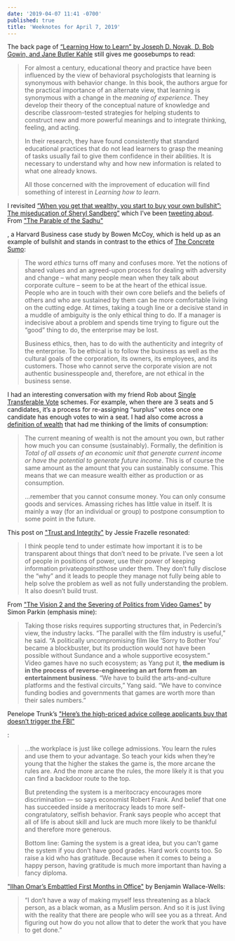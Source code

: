 ```yaml
---
date: '2019-04-07 11:41 -0700'
published: true
title: 'Weeknotes for April 7, 2019'
---
```

The back page of [“Learning How to Learn” by Joseph D. Novak, D. Bob Gowin, and Jane Butler Kahle](http://www.amazon.com/Learning-How-Learn-Joseph-Novak/dp/0521319269/sr=8-1/qid=1161788036/ref=pd_bbs_1/104-3768589-3995934?ie=UTF8&s=books) still gives me goosebumps to read:

> For almost a century, educational theory and practice have been influenced by the view of behavioral psychologists that learning is synonymous with behavior change.  In this book, the authors argue for the practical importance of an alternate view, that learning is synonymous with a change in the _meaning of experience_. They develop their theory of the conceptual nature of knowledge and describe classroom-tested strategies for helping students to construct new and more powerful meanings and to integrate thinking, feeling, and acting. 
> 
> In their research, they have found consistently that standard educational practices that do not lead learners to grasp the meaning of tasks usually fail to give them confidence in their abilities. It is necessary to understand why and how new information is related to what one already knows.
> 
> All those concerned with the improvement of education will find something of interest in _Learning how to learn_.

I revisited [“When you get that wealthy, you start to buy your own bullshit”: The miseducation of Sheryl Sandberg”](https://www.vanityfair.com/news/2018/11/sheryl-sandberg-harvard-business-school-leadership) which I’ve been [tweeting about](https://twitter.com/bensheldon/status/1078527121532710912). From ["The Parable of the Sadhu"](https://web.archive.org/web/20190329115041/http://dhensley.com/wp-content/uploads/2017/06/parable-of-sadhu.pdf)

, a Harvard Business case study by Bowen McCoy, which is held up as an example of bullshit and stands in contrast to the ethics of [The Concrete Sumo](https://island94.org/2018/07/the-concrete-sumo): 

> The word *ethics* turns off many and confuses more. Yet the notions of shared values and an agreed-upon process for dealing with adversity and change – what many people mean when they talk about corporate culture – seem to be at the heart of the ethical issue. People who are in touch with their own core beliefs and the beliefs of others and who are sustained by them can be more comfortable living on the cutting edge. At times, taking a tough line or a decisive stand in a muddle of ambiguity is the only ethical thing to do. If a manager is indecisive about a problem and spends time trying to figure out the “good” thing to do, the enterprise may be lost. 
> 
> Business ethics, then, has to do with the authenticity and integrity of the enterprise. To be ethical is to follow the business as well as the cultural goals of the corporation, its owners, its employees, and its customers. Those who cannot serve the corporate vision are not authentic businesspeople and, therefore, are not ethical in the business sense. 

I had an interesting conversation with my friend Rob about [Single Transferable Vote](https://rightlabs.com/labnotes/single-transferable-vote-voting-method/) schemes. For example, when there are 3 seats and 5 candidates, it’s a process for re-assigning “surplus” votes once one candidate has enough votes to win a seat. I had also come across a [definition of wealth](https://economics.stackexchange.com/questions/17890/how-is-wealth-created/17895) that had me thinking of the limits of consumption: 

> The current meaning of wealth is not the amount you own, but rather how much you can consume (sustainably). Formally, the definition is _Total of all assets of an economic unit that generate current income or have the potential to generate future income_. This is of course the same amount as the amount that you can sustainably consume. This means that we can measure wealth either as production or as consumption.
> 
> …remember that you cannot consume money. You can only consume goods and services. Amassing riches has little value in itself. It is mainly a way (for an individual or group) to postpone consumption to some point in the future.

This post on ["Trust and Integrity"](https://blog.jessfraz.com/post/trust-and-integrity/) by Jessie Frazelle resonated:

> I think people tend to under estimate how important it is to be transparent about things that don’t need to be private. I’ve seen a lot of people in positions of power, use their power of keeping information private*against*those under them. They don’t fully disclose the “why” and it leads to people they manage not fully being able to help solve the problem as well as not fully understanding the problem. It also doesn’t build trust. 

From ["The Vision 2 and the Severing of Politics from Video Games"](https://www.newyorker.com/science/elements/the-division-2-and-the-severing-of-politics-from-video-games) by Simon Parkin (emphasis mine): 

> Taking those risks requires supporting structures that, in Pedercini’s view, the industry lacks. “The parallel with the film industry is useful,” he said. “A politically uncompromising film like ‘Sorry to Bother You’ became a blockbuster, but its production would not have been possible without Sundance and a whole supportive ecosystem.” Video games have no such ecosystem; as Yang put it, **the medium is in the process of reverse-engineering an art form from an entertainment business**. “We have to build the arts-and-culture platforms and the festival circuits,” Yang said. “We have to convince funding bodies and governments that games are worth more than their sales numbers.”

Penelope Trunk’s ["Here’s the high-priced advice college applicants buy that doesn’t trigger the FBI"](http://web.archive.org/web/20190406115706/http://blog.penelopetrunk.com/2019/03/14/heres-the-high-priced-advice-college-applicants-buy-that-doesnt-trigger-the-fbi/)

:

> …the workplace is just like college admissions. You learn the rules and use them to your advantage. So teach your kids when they’re young that the higher the stakes the game is, the more arcane the rules are. And the more arcane the rules, the more likely it is that you can find a backdoor route to the top. 
> 
> But pretending the system is a meritocracy encourages more discrimination –– so says economist Robert Frank. And belief that one has succeeded inside a meritocracy leads to more self-congratulatory, selfish behavior. Frank says people who accept that all of life is about skill and luck are much more likely to be thankful and therefore more generous. 
> 
> Bottom line: Gaming the system is a great idea, but you can’t game the system if you don’t have good grades. Hard work counts too. So raise a kid who has gratitude. Because when it comes to being a happy person, having gratitude is much more important than having a fancy diploma.

["Ilhan Omar’s Embattled First Months in Office"](https://www.newyorker.com/news/the-political-scene/ilhan-omars-embattled-first-months-in-office) by Benjamin Wallace-Wells:

> “I don’t have a way of making myself less threatening as a black person, as a black woman, as a Muslim person. And so it is just living with the reality that there are people who will see you as a threat. And figuring out how do you not allow that to deter the work that you have to get done.”
